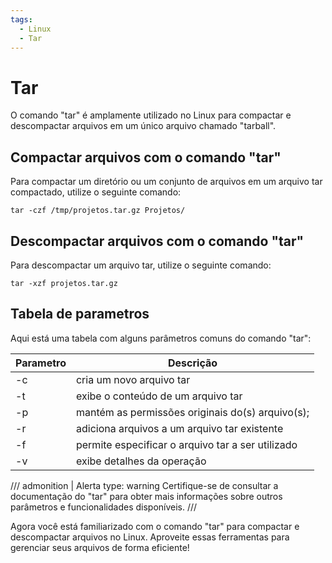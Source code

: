```yaml
---
tags:
  - Linux
  - Tar
---
```


# Tar
O comando "tar" é amplamente utilizado no Linux para compactar e descompactar arquivos em um único arquivo chamado "tarball".

## Compactar arquivos com o comando "tar"

Para compactar um diretório ou um conjunto de arquivos em um arquivo tar compactado, utilize o seguinte comando:

```shell
tar -czf /tmp/projetos.tar.gz Projetos/
```

## Descompactar arquivos com o comando "tar"
Para descompactar um arquivo tar, utilize o seguinte comando:

```shell
tar -xzf projetos.tar.gz
```


## Tabela de parametros
Aqui está uma tabela com alguns parâmetros comuns do comando "tar":


| Parametro | Descrição                                         |
| --------- | ------------------------------------------------- |
| -c        | cria um novo arquivo tar                          |
| -t        | exibe o conteúdo de um arquivo tar                |
| -p        | mantém as permissões originais do(s) arquivo(s);  |
| -r        | adiciona arquivos a um arquivo tar existente      |
| -f        | permite especificar o arquivo tar a ser utilizado |
| -v        | exibe detalhes da operação                        |


/// admonition | Alerta
    type: warning
Certifique-se de consultar a documentação do "tar" para obter mais informações sobre outros parâmetros e funcionalidades disponíveis.
///



Agora você está familiarizado com o comando "tar" para compactar e descompactar arquivos no Linux. Aproveite essas ferramentas para gerenciar seus arquivos de forma eficiente!
